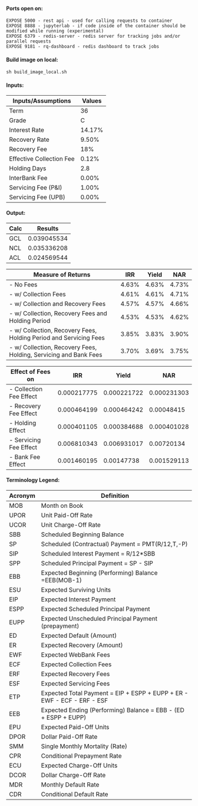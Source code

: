 #### Ports open on:
```
EXPOSE 5000 - rest api - used for calling requests to container  
EXPOSE 8888 - jupyterlab - if code inside of the container should be modified while running (experimental)
EXPOSE 6379 - redis-server - redis server for tracking jobs and/or parallel requests
EXPOSE 9181 - rq-dashboard - redis dashboard to track jobs
```

#### Build image on local:
```shell script
sh build_image_local.sh
```

#### Inputs: 

| Inputs/Assumptions          | Values         |
| --------------------------- | -------------- |
| Term                        | 36             |
| Grade                       | C              |
| Interest Rate               | 14.17%         |
| Recovery Rate               | 9.50%          |
| Recovery Fee                | 18%            |
| Effective Collection Fee    | 0.12%          |
| Holding Days                | 2.8            |
| InterBank Fee               | 0.00%          |
| Servicing Fee (P&I)         | 1.00%          |
| Servicing Fee (UPB)         | 0.00%          |
			
#### Output:

| Calc | Results   |
|------|-----------|
|GCL   |0.039045534|
|NCL   |0.035336208|
|ACL   |0.024569544|

|Measure of Returns						                             | IRR	 | Yield  |  NAR |
|--------------------------------------------------------------------|-------|--------|------|
|- No Fees						                                     | 4.63% |	4.63% |	4.73%|
|- w/ Collection Fees						                         | 4.61% |  4.61% | 4.71%|
|- w/ Collection and Recovery Fees						             | 4.57% |  4.57% | 4.66%|
|- w/ Collection, Recovery Fees and Holding Period				     | 4.53% |  4.53% | 4.62%|
|- w/ Collection, Recovery Fees, Holding Period and Servicing Fees   | 3.85% |  3.83% | 3.90%|
|- w/ Collection, Recovery Fees, Holding, Servicing and Bank Fees	 | 3.70% |  3.69% |	3.75%|


|Effect of Fees on       |      IRR    |       Yield      |       NAR      |
|------------------------|-------------|------------------|----------------|
|- Collection Fee Effect | 0.000217775 |    0.000221722	  |   0.000231303  |
|- Recovery Fee Effect   | 0.000464199 |    0.000464242	  |   0.00048415   |
|- Holding Effect		 | 0.000401105 |    0.000384688	  |   0.000401028  |
|- Servicing Fee Effect	 | 0.006810343 |    0.006931017	  |   0.00720134   |
|- Bank Fee Effect		 | 0.001460195 |    0.00147738	  |   0.001529113  |

#### Terminology Legend:

| Acronym   | Definition                                                                |
|-----------|---------------------------------------------------------------------------|
|MOB      	| Month on Book   |	
|UPOR      	| Unit Paid-Off Rate   |	
|UCOR      	| Unit Charge-Off Rate   |	
|SBB      	| Scheduled Beginning Balance   |	
|SP      	| Scheduled (Contractual) Payment	= PMT(R/12,T,-P)   |
|SIP      	| Scheduled Interest Payment	= R/12*SBB   |
|SPP      	| Scheduled Principal Payment	= SP - SIP   |
|EBB      	| Expected Beginning (Performing) Balance	=EEB(MOB-1)   |
|ESU      	| Expected Surviving Units   |	
|EIP      	| Expected Interest Payment   |	
|ESPP      	| Expected Scheduled Principal Payment   |	
|EUPP      	| Expected Unscheduled Principal Payment (prepayment)   |	
|ED      	| Expected Default (Amount)   |	
|ER      	| Expected Recovery (Amount)   |	
|EWF      	| Expected WebBank Fees   |	
|ECF      	| Expected Collection Fees   |	
|ERF      	| Expected Recovery Fees   |	
|ESF      	| Expected Servicing Fees   |	
|ETP      	| Expected Total Payment	= EIP + ESPP + EUPP + ER - EWF - ECF - ERF - ESF   |
|EEB      	| Expected Ending (Performing) Balance	= EBB - (ED + ESPP + EUPP)   |
|EPU      	| Expected Paid-Off Units   |	
|DPOR      	| Dollar Paid-Off Rate   |	
|SMM      	| Single Monthly Mortality (Rate)   |	
|CPR      	| Conditional Prepayment Rate   |	
|ECU      	| Expected Charge-Off Units   |	
|DCOR      	| Dollar Charge-Off Rate   |	
|MDR      	| Monthly Default Rate   |	
|CDR      	| Conditional Default Rate   |	



